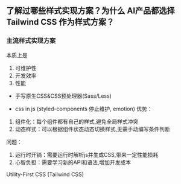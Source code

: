 ## 了解过哪些样式实现方案？为什么 AI产品都选择 Tailwind CSS 作为样式方案？

### 主流样式实现方案
本质上是
1. 可维护性
2. 开发效率
3. 性能
- 手写原生CSS&CSS预处理器(Sass/Less)

- css in js (styled-components 停止维护, emotion)
优势：
1. 组件化：每个组件都有自己的样式,避免全局样式冲突
2. 动态样式：可以根据组件状态动态切换样式,无需手动编写条件判断

问题：
1. 运行时开销：需要运行时解析js并生成CSS,带来一定性能损耗
2. 心智负担：需要学习新的API和语法,增加开发成本

Utility-First CSS (Tailwind CSS)
###
